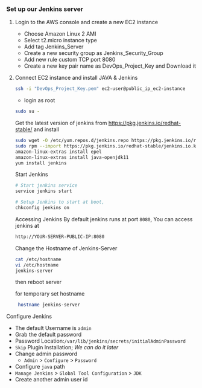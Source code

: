 ### Set up our Jenkins server

1. Login to the AWS console and create a new EC2 instance
   - Choose Amazon Linux 2 AMI
   - Select t2.micro instance type
   - Add tag Jenkins_Server
   - Create a new security group as Jenkins_Security_Group
   - Add new rule custom TCP port 8080
   - Create a new key pair name as DevOps_Project_Key and Download it
2. Connect EC2 instance and install JAVA & Jenkins
   ```sh
   ssh -i "DevOps_Project_Key.pem" ec2-user@public_ip_ec2-instance
   ```
   - login as root
   ```sh
   sudo su -
   ```
   Get the latest version of jenkins from https://pkg.jenkins.io/redhat-stable/ and install
   ```sh
   sudo wget -O /etc/yum.repos.d/jenkins.repo https://pkg.jenkins.io/redhat-stable/jenkins.repo
   sudo rpm --import https://pkg.jenkins.io/redhat-stable/jenkins.io.key
   amazon-linux-extras install epel 
   amazon-linux-extras install java-openjdk11
   yum install jenkins
   ```
   Start Jenkins
   ```sh
   # Start jenkins service
   service jenkins start

   # Setup Jenkins to start at boot,
   chkconfig jenkins on
   ```
   Accessing Jenkins
   By default jenkins runs at port `8080`, You can access jenkins at
   ```sh
   http://YOUR-SERVER-PUBLIC-IP:8080
   ```

   Change the Hostname of Jenkins-Server
   ```sh
   cat /etc/hostname
   vi /etc/hostname
   jenkins-server
   ```
   then reboot server


   for temporary set hostname
   ```sh
    hostname jenkins-server
   ```


  Configure Jenkins
  - The default Username is `admin`
  - Grab the default password 
  - Password Location:`/var/lib/jenkins/secrets/initialAdminPassword`
  - `Skip` Plugin Installation; _We can do it later_
  - Change admin password
    - `Admin` > `Configure` > `Password`
  - Configure `java` path
  - `Manage Jenkins` > `Global Tool Configuration` > `JDK`  
  - Create another admin user id
